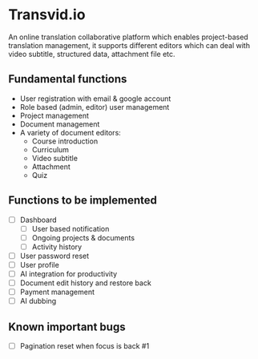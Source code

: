 # Transvid.io

An online translation collaborative platform which enables project-based translation management, it supports different editors which can deal with video subtitle, structured data, attachment file etc.

## Fundamental functions
- User registration with email & google account
- Role based (admin, editor) user management
- Project management
- Document management
- A variety of document editors:
  - Course introduction
  - Curriculum
  - Video subtitle
  - Attachment
  - Quiz

## Functions to be implemented
- [ ] Dashboard
  - [ ] User based notification
  - [ ] Ongoing projects & documents
  - [ ] Activity history
- [ ] User password reset
- [ ] User profile
- [ ] AI integration for productivity
- [ ] Document edit history and restore back
- [ ] Payment management
- [ ] AI dubbing

## Known important bugs
- [ ] Pagination reset when focus is back #1
